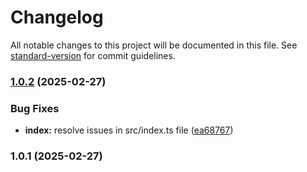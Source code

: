 # Changelog

All notable changes to this project will be documented in this file. See [standard-version](https://github.com/conventional-changelog/standard-version) for commit guidelines.

### [1.0.2](https://github.com/CahBantul/git-auto-commit-cli/compare/v1.0.1...v1.0.2) (2025-02-27)


### Bug Fixes

* **index:** resolve issues in src/index.ts file ([ea68767](https://github.com/CahBantul/git-auto-commit-cli/commit/ea68767ed5faf0acfa2d904f4ca193d225543d9e))

### 1.0.1 (2025-02-27)
